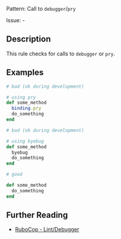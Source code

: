 Pattern: Call to `debugger`/`pry`

Issue: -

## Description

This rule checks for calls to `debugger` or `pry`.

## Examples

```ruby
# bad (ok during development)

# using pry
def some_method
  binding.pry
  do_something
end
```
```ruby
# bad (ok during development)

# using byebug
def some_method
  byebug
  do_something
end
```
```ruby
# good

def some_method
  do_something
end
```

## Further Reading

* [RuboCop - Lint/Debugger](https://rubocop.readthedocs.io/en/latest/cops_lint/#lintdebugger)
